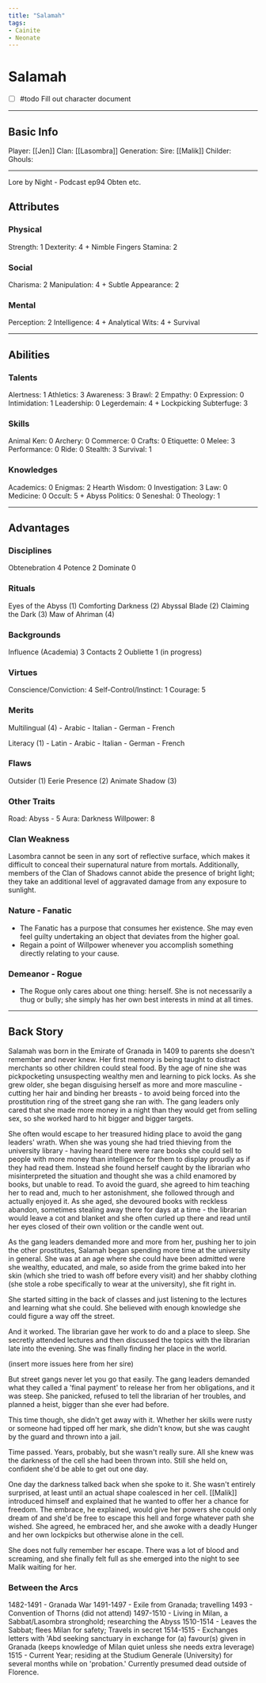 ```yaml
---
title: "Salamah"
tags:
- Cainite
- Neonate
---
```


# Salamah
- [ ] #todo Fill out character document
---
## Basic Info
Player: [[Jen]]
Clan: [[Lasombra]]
Generation:
Sire: [[Malik]]
Childer:
Ghouls:

---
Lore by Night - Podcast ep94 Obten etc.

## Attributes
### Physical
Strength: 1
Dexterity: 4 + Nimble Fingers
Stamina: 2

### Social
Charisma: 2
Manipulation: 4 + Subtle
Appearance: 2

### Mental
Perception: 2
Intelligence: 4 + Analytical
Wits: 4 + Survival

---

## Abilities
### Talents
Alertness: 1
Athletics: 3
Awareness: 3
Brawl: 2
Empathy: 0
Expression: 0
Intimidation: 1
Leadership: 0
Legerdemain: 4 + Lockpicking
Subterfuge: 3

### Skills
Animal Ken: 0
Archery: 0
Commerce: 0
Crafts: 0
Etiquette: 0
Melee: 3
Performance: 0
Ride: 0
Stealth: 3
Survival: 1

### Knowledges
Academics: 0
Enigmas: 2
Hearth Wisdom: 0
Investigation: 3
Law: 0
Medicine: 0
Occult: 5 + Abyss
Politics: 0
Seneshal: 0
Theology: 1

---

## Advantages
### Disciplines
Obtenebration 4
Potence 2
Dominate 0

### Rituals
Eyes of the Abyss (1)
Comforting Darkness (2)
Abyssal Blade (2)
Claiming the Dark (3)
Maw of Ahriman (4)

### Backgrounds
Influence (Academia) 3
Contacts 2
Oubliette 1 (in progress)

### Virtues
Conscience/Conviction: 4
Self-Control/Instinct: 1
Courage: 5

### Merits
Multilingual (4)
	- Arabic
	- Italian
	- German
	- French

Literacy (1)
	- Latin
	- Arabic
	- Italian
	- German
	- French

### Flaws
Outsider (1)
Eerie Presence (2)
Animate Shadow (3)

### Other Traits
Road: Abyss - 5
Aura: Darkness
Willpower: 8

### Clan Weakness
Lasombra cannot be seen in any sort of reflective surface, which makes it difficult to conceal their supernatural nature from mortals. Additionally, members of the Clan of Shadows cannot abide the presence of bright light; they take an additional level of aggravated damage from any exposure to sunlight.

### Nature - Fanatic
- The Fanatic has a purpose that consumes her existence. She may even feel guilty undertaking an object that deviates from the higher goal.
- Regain a point of Willpower whenever you accomplish something directly relating to your cause.

### Demeanor - Rogue
- The Rogue only cares about one thing: herself. She is not necessarily a thug or bully; she simply has her own best interests in mind at all times.
---
## Back Story

Salamah was born in the Emirate of Granada in 1409 to parents she doesn't remember and never knew. Her first memory is being taught to distract merchants so other children could steal food. By the age of nine she was pickpocketing unsuspecting wealthy men and learning to pick locks. As she grew older, she began disguising herself as more and more masculine - cutting her hair and binding her breasts - to avoid being forced into the prostitution ring of the street gang she ran with. The gang leaders only cared that she made more money in a night than they would get from selling sex, so she worked hard to hit bigger and bigger targets.

She often would escape to her treasured hiding place to avoid the gang leaders' wrath. When she was young she had tried thieving from the university library - having heard there were rare books she could sell to people with more money than intelligence for them to display proudly as if they had read them. Instead she found herself caught by the librarian who misinterpreted the situation and thought she was a child enamored by books, but unable to read. To avoid the guard, she agreed to him teaching her to read and, much to her astonishment, she followed through and actually enjoyed it. As she aged, she devoured books with reckless abandon, sometimes stealing away there for days at a time - the librarian would leave a cot and blanket and she often curled up there and read until her eyes closed of their own volition or the candle went out.

As the gang leaders demanded more and more from her, pushing her to join the other prostitutes, Salamah began spending more time at the university in general. She was at an age where she could have been admitted were she wealthy, educated, and male, so aside from the grime baked into her skin (which she tried to wash off before every visit) and her shabby clothing (she stole a robe specifically to wear at the university), she fit right in.

She started sitting in the back of classes and just listening to the lectures and learning what she could. She believed with enough knowledge she could figure a way off the street.

And it worked. The librarian gave her work to do and a place to sleep. She secretly attended lectures and then discussed the topics with the librarian late into the evening. She was finally finding her place in the world.

(insert more issues here from her sire)

But street gangs never let you go that easily. The gang leaders demanded what they called a 'final payment' to release her from her obligations, and it was steep. She panicked, refused to tell the librarian of her troubles, and planned a heist, bigger than she ever had before.

This time though, she didn't get away with it. Whether her skills were rusty or someone had tipped off her mark, she didn't know, but she was caught by the guard and thrown into a jail.

Time passed. Years, probably, but she wasn't really sure. All she knew was the darkness of the cell she had been thrown into. Still she held on, confident she'd be able to get out one day.

One day the darkness talked back when she spoke to it. She wasn't entirely surprised, at least until an actual shape coalesced in her cell. [[Malik]] introduced himself and explained that he wanted to offer her a chance for freedom. The embrace, he explained, would give her powers she could only dream of and she'd be free to escape this hell and forge whatever path she wished. She agreed, he embraced her, and she awoke with a deadly Hunger and her own lockpicks but otherwise alone in the cell.

She does not fully remember her escape. There was a lot of blood and screaming, and she finally felt full as she emerged into the night to see Malik waiting for her.

### Between the Arcs
1482-1491 - Granada War
1491-1497 - Exile from Granada; travelling
1493 - Convention of Thorns (did not attend)
1497-1510 - Living in Milan, a Sabbat/Lasombra stronghold; researching the Abyss
1510-1514 - Leaves the Sabbat; flees Milan for safety; Travels in secret
1514-1515 - Exchanges letters with 'Abd seeking sanctuary in exchange for (a) favour(s) given in Granada (keeps knowledge of Milan quiet unless she needs extra leverage)
1515 - Current Year; residing at the Studium Generale (University) for several months while on 'probation.' Currently presumed dead outside of Florence.

